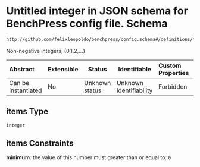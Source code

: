 # Untitled integer in JSON schema for BenchPress config file. Schema

```txt
http://github.com/felixleopoldo/benchpress/config.schema#/definitions/flexnonnegint/anyOf/1/items
```

Non-negative integers, (0,1,2,...)


| Abstract            | Extensible | Status         | Identifiable            | Custom Properties | Additional Properties | Access Restrictions | Defined In                                                               |
| :------------------ | ---------- | -------------- | ----------------------- | :---------------- | --------------------- | ------------------- | ------------------------------------------------------------------------ |
| Can be instantiated | No         | Unknown status | Unknown identifiability | Forbidden         | Allowed               | none                | [config.schema.json\*](../out/config.schema.json "open original schema") |

## items Type

`integer`

## items Constraints

**minimum**: the value of this number must greater than or equal to: `0`
